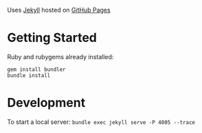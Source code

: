 Uses [Jekyll](https://jekyllrb.com/) hosted on [GitHub Pages](https://pages.github.com/)

# Getting Started

Ruby and rubygems already installed:

    gem install bundler
    bundle install

# Development 

To start a local server: `bundle exec jekyll serve -P 4005 --trace`
